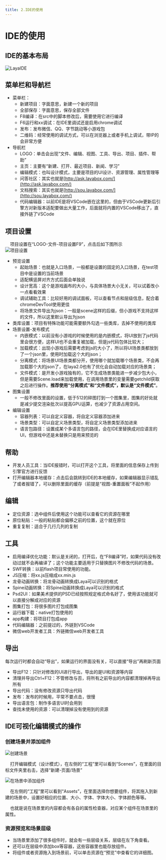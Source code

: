 ```yaml
---
title: 2.IDE的使用
---
```


# IDE的使用

## IDE的基本布局

![LayaIDE](./img/2.IDE的使用/LayaIDE.png)

## 菜单栏和导航栏

- 菜单栏：
  - 新建项目：字面意思，新建一个新的项目
  - 全部保存：字面意思，保存全部文件
  - F8编译：在src中的脚本修改后，需要使用它进行编译
  - F6运行和xx调试：在IDE里调试还是启用chrome调试
  - 发布：发布微信、QQ、字节跳动等小游戏包
  - 二维码：经常使用的调试方式，可以在浏览器上或者手机上调试，带IP的会非常方便
- 导航栏
  - LOGO：单击会出现“文件、编辑、视图、工具、导出、项目、插件、帮助”
  - 主页：主要有“新建、打开、最近项目、新闻、学习”
  - 编辑模式：也叫设计模式，主要是项目的UI设计、资源管理、属性管理等
  - 问答社区：其实也就是[http://ask.layabox.com/](http://ask.layabox.com/)
  - 文档搜索：其实也就是[http://sou.layabox.com/](http://sou.layabox.com/)
  - 代码编辑器：以前IDE是将VSCode嵌在这里的，但由于VSCode更新后引擎方对新版本适配要做出大量工作，后面就将内置的VSCode移出了，直接外链了VSCode

## 项目设置

&nbsp;&nbsp;&nbsp;&nbsp;项目设置在“LOGO-文件-项目设置F9”，点击后如下图所示  
![项目设置](./img/2.IDE的使用/项目设置.png)  

- 预览设置
  - 起始场景：也就是入口场景，一般都是设置的固定的入口场景，在test项目中是设置的当前场景
  - 适配横竖屏对齐方式后面会单独说
  - 设计宽高：这个是游戏画布的大小，与具体场景大小无关，可以试着改小一点看看效果
  - 调试辅助工具：比较好用的调试面板，可以查看节点和层级信息，配合着chromeDevTool使用更佳
  - 将场景文件导出为json：一般是scene这样的后缀，但小游戏不支持这样的文件，所以这里默认导出为json
- 类库设置：项目有特殊功能可能需要额外勾选一些类库，去掉不使用的类库
- 场景设置-发布模式
  - 内嵌模式：以前没有小游戏的时候使用的是内嵌模式，将UI放到了js代码里会很方便，这样UI也不会重复被加载，但是js代码包体比较大；
  - 加载模式：出现小游戏后需要考虑到js的大小了，所以将UI场景类都放到了一个json里，使用时加载这个大的json；
  - 分离模式：将场景UI场景类都分开，使用哪个就加载哪个场景类，不会再加载那个大的json了，在laya2.0也有了优化会自动加载对应的场景类；
  - 文件模式：是开发小游戏独有的，它不生成场景类能进一步减少包大小，但是需要Scene.load来加载使用，在调用场景里的变量需要getchild获取之后进行操作。**推荐使用“分离模式”和“文件模式”，默认是“文件模式”**。
- 图集设置
  - 一般不修改里面的设置，低于512的碎图打到一个图集里，图集的好处就是减少提交渲染批次以提高GPU运算，也减少了资源占用空间。
- 编辑设置
  - 容器列表：可以自定义容器，将自定义容器添加进来
  - 场景类型：可以自定义场景类型，将自定义场景类型添加进来
  - 语言包路径：设置成某个多语言包的路径，会在IDE里替换成对应语言的UI，但游戏中还是未替换只是用来预览的

## 帮助

- 开发人员工具：当IDE报错时，可以打开这个工具，将里面的信息保存上传到引擎官方进行反馈
- 打开编辑器本地缓存：点击后会跳转到IDE的本地缓存，如果编辑器显示错乱了或者报错了，可以删除里面的缓存（前提是“视图-重置面板”不起作用）

## 编辑

- 定位资源：选中组件后使用这个功能可以查看它的资源在哪里
- 原位粘贴：一般的粘贴都会偏移之前的位置，这个就在原位
- 重复复制：适合于几行几列的复制

## 工具

- 启用编译优化功能：默认是关闭的，打开后，在“F8编译”时，如果代码没有改动过就不会再编译了；这个功能主要适用于只替换图片不修改代码的场景。
- SWF转换：以前flash项目常使用的功能。
- JS压缩：将xx.js压缩成xx.min.js
- 龙骨动画转换：将龙骨动画转换成Laya可以识别的格式
- Spine动画转换：将Spine动画转换成Laya可以识别的格式
- Psd2UI：如果美术提供的PSD已经按照规定格式命名好了，使用该功能就可以直接分解成对应的资源
- 图集打包：将很多图片打包成图集
- 运行器下载：native打包使用的
- app构建：将项目打包成app
- 代码编辑器：之前提过的，外链到VSCode
- 微信web开发者工具：外链微信web开发者工具

## 导出

每次运行时都会自动“导出”，如果运行的界面没有关，可以直接“导出”再刷新页面

- 导出F12：只针对修改的UI进行导出，导出的是UI和资源等内容
- 清理并导出Ctrl+F12：不管修改与否，将所有之前导出的内容都清理掉再导出所有
- 导出代码：没有修改资源只导出代码
- 发布：发布的时候用，平常不要点击，很慢
- 导出语言包：制作多语言UI时会用到
- 查找未使用的资源：可以清理掉没有使用到的资源

## IDE可视化编辑模式的操作

### 创建场景并添加组件

![创建场景](./img/2.IDE的使用/创建场景.png)

&nbsp;&nbsp;&nbsp;&nbsp;打开编辑模式（设计模式），在左侧的“工程”里可以看到“Scenes”，在里面的目标文件夹里右击，选择“新建-页面/场景”

![在场景中添加组件](./img/2.IDE的使用/在场景中添加组件.png)

&nbsp;&nbsp;&nbsp;&nbsp;在左侧的“工程”里可以看到“Assets”，在里面选择你想要组件，将其拖入到新建的场景中，设置好相应的位置、大小、字体、字体大小、字体颜色等等。

&nbsp;&nbsp;&nbsp;&nbsp;也就是说在场景里的内容都会有各自的属性检查器，对应某个组件在场景里的属性。

### 资源预览和场景层级

- 当场景里添加了很多组件时，就会有一些层级关系，层级在左下角查看。
- 还可以在层级中添加box等容器，这些容器里也能存放组件。
- 将组件或者资源拖入到场景前，可以单击资源在“预览”中查看它的详细图。
